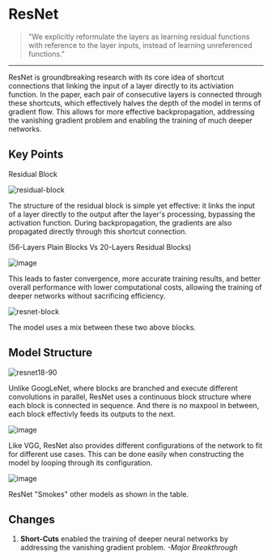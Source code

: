 # ResNet
> "We explicitly reformulate the layers as learning residual functions with reference to the layer inputs, instead of learning unreferenced functions."
-----------------
ResNet is groundbreaking research with its core idea of shortcut connections that linking the input of a layer directly to its activiation function. In the paper, each pair of consecutive layers is connected through these shortcuts, which effectively halves the depth of the model in terms of gradient flow. This allows for more effective backpropagation, addressing the vanishing gradient problem and enabling the training of much deeper networks.

## Key Points

Residual Block

![residual-block](https://github.com/user-attachments/assets/82361558-f491-46fe-a22b-e25c624d4aa7)

The structure of the residual block is simple yet effective: it links the input of a layer directly to the output after the layer's processing, bypassing the activation function. During backpropagation, the gradients are also propagated directly through this shortcut connection.

(56-Layers Plain Blocks Vs 20-Layers Residual Blocks)

![image](https://github.com/user-attachments/assets/6eb565d7-1183-4b69-a996-2af38bb4bd67)

This leads to faster convergence, more accurate training results, and better overall performance with lower computational costs, allowing the training of deeper networks without sacrificing efficiency.

![resnet-block](https://github.com/user-attachments/assets/4d12e6dd-0702-41e0-8c64-426007bab637)

The model uses a mix between these two above blocks.

## Model Structure

![resnet18-90](https://github.com/user-attachments/assets/9e92e684-6455-41f1-ba69-8e3c5a5c648e)

Unlike GoogLeNet, where blocks are branched and execute different convolutions in parallel, ResNet uses a continuous block structure where each block is connected in sequence. And there is no maxpool in between, each block effectivly feeds its outputs to the next.

![image](https://github.com/user-attachments/assets/a00800e3-8f8c-41fb-b081-9c43bda22806)

Like VGG, ResNet also provides different configurations of the network to fit for different use cases. This can be done easily when constructing the model by looping through its configuration.

![image](https://github.com/user-attachments/assets/59666f60-924c-4f3f-b1ea-c071f86fa71a)

ResNet "Smokes" other models as shown in the table.

## Changes
1. **Short-Cuts** enabled the training of deeper neural networks by addressing the vanishing gradient problem. *-Major Breakthrough*
